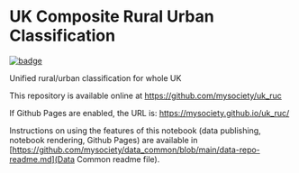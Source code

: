 
# UK Composite Rural Urban Classification

[![badge](https://mybinder.org/badge.svg)](https://mybinder.org/v2/gh/mysociety/uk_ruc/HEAD)

Unified rural/urban classification for whole UK

This repository is available online at https://github.com/mysociety/uk_ruc

If Github Pages are enabled, the URL is: https://mysociety.github.io/uk_ruc/

Instructions on using the features of this notebook (data publishing, notebook rendering, Github Pages) are available in [https://github.com/mysociety/data_common/blob/main/data-repo-readme.md](Data Common readme file).